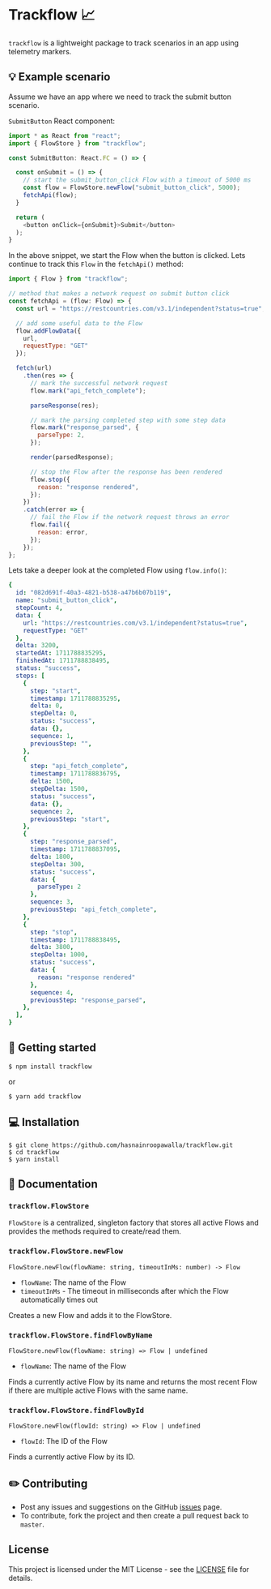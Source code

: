 # Trackflow 📈

`trackflow` is a lightweight package to track scenarios in an app using telemetry markers.

## 💡 Example scenario

Assume we have an app where we need to track the submit button scenario.

`SubmitButton` React component:

```javascript
import * as React from "react";
import { FlowStore } from "trackflow";

const SubmitButton: React.FC = () => {

  const onSubmit = () => {
    // start the submit_button_click Flow with a timeout of 5000 ms
    const flow = FlowStore.newFlow("submit_button_click", 5000);
    fetchApi(flow);
  } 

  return (
    <button onClick={onSubmit}>Submit</button>
  );
}
```

In the above snippet, we start the Flow when the button is clicked. Lets continue to track this `Flow` in the `fetchApi()` method:

```javascript
import { Flow } from "trackflow";

// method that makes a network request on submit button click
const fetchApi = (flow: Flow) => {
  const url = "https://restcountries.com/v3.1/independent?status=true";

  // add some useful data to the Flow
  flow.addFlowData({
    url,
    requestType: "GET"
  });

  fetch(url)
    .then(res => {
      // mark the successful network request
      flow.mark("api_fetch_complete");

      parseResponse(res);

      // mark the parsing completed step with some step data
      flow.mark("response_parsed", {
        parseType: 2,
      });

      render(parsedResponse);

      // stop the Flow after the response has been rendered
      flow.stop({
        reason: "response rendered",
      });
    })
    .catch(error => {
      // fail the Flow if the network request throws an error
      flow.fail({
        reason: error,
      });
    });
};
```

Lets take a deeper look at the completed Flow using `flow.info()`:
```yaml
{
  id: "082d691f-40a3-4821-b538-a47b6b07b119",
  name: "submit_button_click",
  stepCount: 4,
  data: {
    url: "https://restcountries.com/v3.1/independent?status=true",
    requestType: "GET"
  },
  delta: 3200,
  startedAt: 1711788835295,
  finishedAt: 1711788838495,
  status: "success",
  steps: [
    {
      step: "start",
      timestamp: 1711788835295,
      delta: 0,
      stepDelta: 0,
      status: "success",
      data: {},
      sequence: 1,
      previousStep: "",
    },
    {
      step: "api_fetch_complete",
      timestamp: 1711788836795,
      delta: 1500,
      stepDelta: 1500,
      status: "success",
      data: {},
      sequence: 2,
      previousStep: "start",
    },
    {
      step: "response_parsed",
      timestamp: 1711788837095,
      delta: 1800,
      stepDelta: 300,
      status: "success",
      data: {
        parseType: 2
      },
      sequence: 3,
      previousStep: "api_fetch_complete",
    },
    {
      step: "stop",
      timestamp: 1711788838495,
      delta: 3800,
      stepDelta: 1000,
      status: "success",
      data: {
        reason: "response rendered"
      },
      sequence: 4,
      previousStep: "response_parsed",
    },
  ],
}
```

## 🏁 Getting started
```
$ npm install trackflow
```
or
```
$ yarn add trackflow
```

## 💻 Installation
```
$ git clone https://github.com/hasnainroopawalla/trackflow.git
$ cd trackflow
$ yarn install
```

## 📄 Documentation
### `trackflow.FlowStore`

`FlowStore` is a centralized, singleton factory that stores all active Flows and provides the methods required to create/read them.

### `trackflow.FlowStore.newFlow`
```
FlowStore.newFlow(flowName: string, timeoutInMs: number) -> Flow
```

- `flowName`: The name of the Flow
- `timeoutInMs` - The timeout in milliseconds after which the Flow automatically times out

Creates a new Flow and adds it to the FlowStore.

### `trackflow.FlowStore.findFlowByName`
```
FlowStore.newFlow(flowName: string) => Flow | undefined
```

- `flowName`: The name of the Flow

Finds a currently active Flow by its name and returns the most recent Flow if there are multiple active Flows with the same name.

### `trackflow.FlowStore.findFlowById`
```
FlowStore.newFlow(flowId: string) => Flow | undefined
```

- `flowId`: The ID of the Flow

Finds a currently active Flow by its ID.

## ✏️ Contributing
- Post any issues and suggestions on the GitHub [issues](https://github.com/hasnainroopawalla/trackflow/issues) page.
- To contribute, fork the project and then create a pull request back to `master`.


## License
This project is licensed under the MIT License - see the [LICENSE](https://github.com/hasnainroopawalla/trackflow/blob/f11b8a6d1ebc81dd9855b09f36d4d896262631c5/LICENSE) file for details.